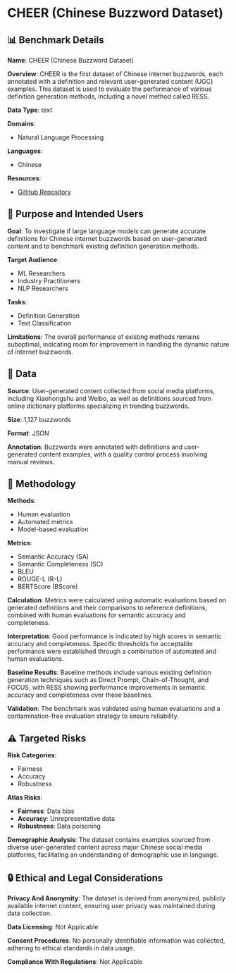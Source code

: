 # CHEER (Chinese Buzzword Dataset)

## 📊 Benchmark Details

**Name**: CHEER (Chinese Buzzword Dataset)

**Overview**: CHEER is the first dataset of Chinese internet buzzwords, each annotated with a definition and relevant user-generated content (UGC) examples. This dataset is used to evaluate the performance of various definition generation methods, including a novel method called RESS.

**Data Type**: text

**Domains**:
- Natural Language Processing

**Languages**:
- Chinese

**Resources**:
- [GitHub Repository](https://github.com/SCUNLP/Buzzword)

## 🎯 Purpose and Intended Users

**Goal**: To investigate if large language models can generate accurate definitions for Chinese internet buzzwords based on user-generated content and to benchmark existing definition generation methods.

**Target Audience**:
- ML Researchers
- Industry Practitioners
- NLP Researchers

**Tasks**:
- Definition Generation
- Text Classification

**Limitations**: The overall performance of existing methods remains suboptimal, indicating room for improvement in handling the dynamic nature of internet buzzwords.

## 💾 Data

**Source**: User-generated content collected from social media platforms, including Xiaohongshu and Weibo, as well as definitions sourced from online dictionary platforms specializing in trending buzzwords.

**Size**: 1,127 buzzwords

**Format**: JSON

**Annotation**: Buzzwords were annotated with definitions and user-generated content examples, with a quality control process involving manual reviews.

## 🔬 Methodology

**Methods**:
- Human evaluation
- Automated metrics
- Model-based evaluation

**Metrics**:
- Semantic Accuracy (SA)
- Semantic Completeness (SC)
- BLEU
- ROUGE-L (R-L)
- BERTScore (BScore)

**Calculation**: Metrics were calculated using automatic evaluations based on generated definitions and their comparisons to reference definitions, combined with human evaluations for semantic accuracy and completeness.

**Interpretation**: Good performance is indicated by high scores in semantic accuracy and completeness. Specific thresholds for acceptable performance were established through a combination of automated and human evaluations.

**Baseline Results**: Baseline methods include various existing definition generation techniques such as Direct Prompt, Chain-of-Thought, and FOCUS, with RESS showing performance improvements in semantic accuracy and completeness over these baselines.

**Validation**: The benchmark was validated using human evaluations and a contamination-free evaluation strategy to ensure reliability.

## ⚠️ Targeted Risks

**Risk Categories**:
- Fairness
- Accuracy
- Robustness

**Atlas Risks**:
- **Fairness**: Data bias
- **Accuracy**: Unrepresentative data
- **Robustness**: Data poisoning

**Demographic Analysis**: The dataset contains examples sourced from diverse user-generated content across major Chinese social media platforms, facilitating an understanding of demographic use in language.

## 🔒 Ethical and Legal Considerations

**Privacy And Anonymity**: The dataset is derived from anonymized, publicly available internet content, ensuring user privacy was maintained during data collection.

**Data Licensing**: Not Applicable

**Consent Procedures**: No personally identifiable information was collected, adhering to ethical standards in data usage.

**Compliance With Regulations**: Not Applicable
